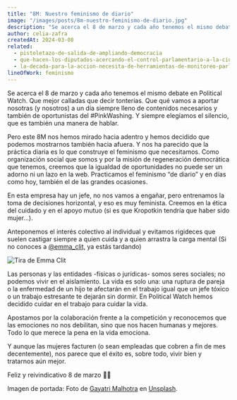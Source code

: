 ```yaml
---
title: "8M: Nuestro feminismo de diario"
image: "/images/posts/8m-nuestro-feminismo-de-diario.jpg"
description: "Se acerca el 8 de marzo y cada año tenemos el mismo debate en Political Watch. Que mejor calladas que decir tonterías. Que qué vamos a aportar nosotras (y nosotros) a un día siempre lleno de contenidos necesarios y también de oportunistas del #PinkWashing. Y siempre elegíamos el silencio, que es también una manera de hablar."
author: celia-zafra
createdAt: 2024-03-08
related:
  - pistoletazo-de-salida-de-ampliando-democracia
  - que-hacen-los-diputados-acercando-el-control-parlamentario-a-la-ciudadania
  - la-decada-para-la-accion-necesita-de-herramientas-de-monitoreo-parlamentario-novedades-en-parlamento-2030
lineOfWork: feminismo
---
```


Se acerca el 8 de marzo y cada año tenemos el mismo debate en Political Watch. Que mejor calladas que decir tonterías. Que qué vamos a aportar nosotras (y nosotros) a un día siempre lleno de contenidos necesarios y también de oportunistas del #PinkWashing. Y siempre elegíamos el silencio, que es también una manera de hablar.

Pero este 8M nos hemos mirado hacia adentro y hemos decidido que podemos mostrarnos también hacia afuera. Y nos ha parecido que la práctica diaria es lo que construye el feminismo que necesitamos. Como organización social que somos y por la misión de regeneración democrática que tenemos, creemos que la igualdad de oportunidades no puede ser un adorno ni un lazo en la web. Practicamos el feminismo “de diario” y en días como hoy, también el de las grandes ocasiones.

En esta empresa hay un jefe, no nos vamos a engañar, pero entrenamos la toma de decisiones horizontal, y eso es muy feminista. Creemos en la ética del cuidado y en el apoyo mutuo (si es que Kropotkin tendría que haber sido mujer…).

Anteponemos el interés colectivo al individual y evitamos rigideces que suelen castigar siempre a quien cuida y a quien arrastra la carga mental (Si no conoces a [@emma_clit,](https://english.emmaclit.com/2017/05/20/you-shouldve-asked/) ya estás tardando)

![Tira de Emma Clit](/images/posts/emma-clit.png)

Las personas y las entidades -físicas o jurídicas- somos seres sociales; no podemos vivir en el aislamiento. La vida es solo una: una ruptura de pareja o la enfermedad de un hijo te afectarán en el trabajo igual que un jefe tóxico o un trabajo estresante te dejarán sin dormir. En Political Watch hemos decidido cuidar en el trabajo para cuidar la vida.

Apostamos por la colaboración frente a la competición y reconocemos que las emociones no nos debilitan, sino que nos hacen humanas y mejores. Todo lo que merece la pena en la vida emociona.

Y aunque las mujeres facturen (o sean empleadas que cobren a fin de mes decentemente), nos parece que el éxito es, sobre todo, vivir bien y tratarnos aún mejor.

Feliz y reivindicativo 8 de marzo 💪🏽

Imagen de portada: Foto de [Gayatri Malhotra](https://unsplash.com/es/@gmalhotra?utm_content=creditCopyText&utm_medium=referral&utm_source=unsplash) en [Unsplash](https://unsplash.com/es/fotos/un-grupo-de-personas-con-carteles-frente-a-un-edificio-u2L9p1awiEE?utm_content=creditCopyText&utm_medium=referral&utm_source=unsplash).
